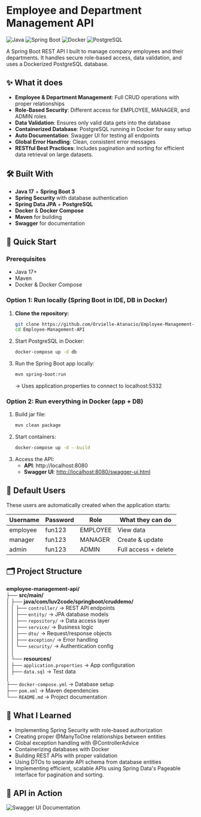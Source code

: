 # Employee and Department Management API
![Java](https://img.shields.io/badge/Java-17-blue) 
![Spring Boot](https://img.shields.io/badge/Spring%20Boot-3-green)
![Docker](https://img.shields.io/badge/Docker-Compose-blue)
![PostgreSQL](https://img.shields.io/badge/PostgreSQL-15-lightblue)

A Spring Boot REST API I built to manage company employees and their departments. It handles secure role-based access, data validation, and uses a Dockerized PostgreSQL database.

## ✨ What it does

- **Employee & Department Management**: Full CRUD operations with proper relationships
- **Role-Based Security**: Different access for EMPLOYEE, MANAGER, and ADMIN roles
- **Data Validation**: Ensures only valid data gets into the database
- **Containerized Database**: PostgreSQL running in Docker for easy setup
- **Auto Documentation**: Swagger UI for testing all endpoints
- **Global Error Handling**: Clean, consistent error messages
- **RESTful Best Practices**: Includes pagination and sorting for efficient data retrieval on large datasets.

## 🛠️ Built With

- **Java 17** + **Spring Boot 3**
- **Spring Security** with database authentication
- **Spring Data JPA** + **PostgreSQL**
- **Docker** & **Docker Compose**
- **Maven** for building
- **Swagger** for documentation

## 🚀 Quick Start

### Prerequisites
- Java 17+
- Maven
- Docker & Docker Compose

### Option 1: Run locally (Spring Boot in IDE, DB in Docker)
1. **Clone the repository:**
   ```bash
   git clone https://github.com/Orvielle-Atanacio/Employee-Management-API.git
   cd Employee-Management-API
   ```
2. Start PostgreSQL in Docker:
    ```bash
    docker-compose up -d db
    ```
3. Run the Spring Boot app locally:
   ```bash
   mvn spring-boot:run
   ```
   → Uses application.properties to connect to localhost:5332
   
### Option 2: Run everything in Docker (app + DB)
1. Build jar file:
   ```bash
   mvn clean package
   ```
2. Start containers:
   ```bash
   docker-compose up -d --build
   ```
3. Access the API:
   - **API**: http://localhost:8080
   - **Swagger UI**: [http://localhost:8080/swagger-ui.html](http://localhost:8080/swagger-ui/index.html)



## 🔐 Default Users

These users are automatically created when the application starts:

| Username | Password | Role | What they can do |
|----------|----------|------|------------------|
| employee | fun123 | EMPLOYEE | View data |
| manager  | fun123 | MANAGER | Create & update |
| admin    | fun123 | ADMIN | Full access + delete |

## 🗂️ Project Structure

**employee-management-api/**  
├── **src/main/**  
│   ├── **java/com/luv2code/springboot/cruddemo/**  
│   │   ├── `controller/`       → REST API endpoints  
│   │   ├── `entity/`           → JPA database models  
│   │   ├── `repository/`       → Data access layer  
│   │   ├── `service/`          → Business logic  
│   │   ├── `dto/`              → Request/response objects  
│   │   ├── `exception/`        → Error handling  
│   │   └── `security/`         → Authentication config  
│   │  
│   └── **resources/**  
│       ├── `application.properties` → App configuration  
│       ├── `data.sql`               → Test data  
│  
├── `docker-compose.yml`    → Database setup  
├── `pom.xml`               → Maven dependencies  
└── `README.md`             → Project documentation  

## 🧠 What I Learned

- Implementing Spring Security with role-based authorization
- Creating proper @ManyToOne relationships between entities  
- Global exception handling with @ControllerAdvice
- Containerizing databases with Docker
- Building REST APIs with proper validation
- Using DTOs to separate API schema from database entities
- Implementing efficient, scalable APIs using Spring Data's Pageable interface for pagination and sorting.

## 📸 API in Action

![Swagger UI Documentation](https://github.com/Orvielle-Atanacio/Employee-and-Department-Management-API/raw/main/url-based-roles-rest-security-practice/assets/swagger-ui.png)
